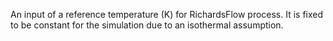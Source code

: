 An input of a reference temperature (K) for RichardsFlow process.
It is fixed to be constant for the simulation due to an isothermal assumption.
